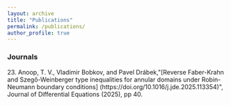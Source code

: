 ```yaml
---
layout: archive
title: "Publications"
permalink: /publications/
author_profile: true
---
```

<h3>Journals</h3>
23. Anoop, T. V., Vladimir Bobkov, and Pavel Drábek,"[Reverse Faber-Krahn and Szegő-Weinberger type inequalities for annular domains under Robin-Neumann boundary conditions]
(https://doi.org/10.1016/j.jde.2025.113354)", Journal of Differential Equations (2025), pp 40.   




